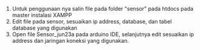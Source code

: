 1. Untuk penggunaan nya salin file pada folder "sensor" pada htdocs pada master instalasi XAMPP <br>
2. Edit file pada sensor, sesuaikan ip address, database, dan tabel database yang digunakan <br>
3. Open file Sensor_jun23a pada arduino IDE, selanjutnya edit sesuaikan ip address dan jaringan koneksi yang digunakan.
